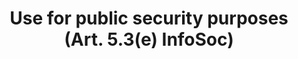 ---
title: "Use for public security purposes (Art. 5.3(e) InfoSoc)"
short: "info53e"
draft: "false"
summary: "This (optional) exception or limitation allows reproduction, communication to the public or making available to the public of works or other subject matter (other than databases and software), for the purposes of public security or to ensure the proper performance or reporting of administrative, parliamentary or judicial proceedings."
more: "Although the provision itself does not explicitly restrict the scope of beneficiaries, the EU Court of Justice interprets it in Painer (Case C-145/10) as meaning that free use may be exercised solely by a competent public authority and, in certain cases, by a third party only in coordination with competent national authorities."
linklaw: ""
---